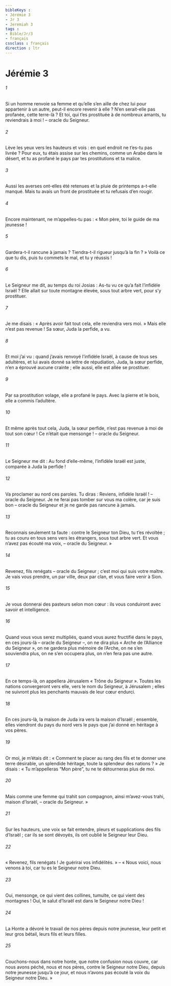 ```yaml
---
bibleKeys : 
- Jérémie 3
- Jr 3
- Jeremiah 3
tags : 
- Bible/Jr/3
- français
cssclass : français
direction : ltr
---
```


# Jérémie 3

###### 1
Si un homme renvoie sa femme
et qu’elle s’en aille de chez lui pour appartenir à un autre,
peut-il encore revenir à elle ?
N’en serait-elle pas profanée, cette terre-là ?
Et toi, qui t’es prostituée à de nombreux amants,
tu reviendrais à moi !
– oracle du Seigneur.
###### 2
Lève les yeux vers les hauteurs et vois :
en quel endroit ne t’es-tu pas livrée ?
Pour eux, tu étais assise sur les chemins,
comme un Arabe dans le désert,
et tu as profané le pays
par tes prostitutions et ta malice.
###### 3
Aussi les averses ont-elles été retenues
et la pluie de printemps a-t-elle manqué.
Mais tu avais un front de prostituée
et tu refusais d’en rougir.
###### 4
Encore maintenant, ne m’appelles-tu pas :
« Mon père, toi le guide de ma jeunesse !
###### 5
Gardera-t-il rancune à jamais ?
Tiendra-t-il rigueur jusqu’à la fin ? »
Voilà ce que tu dis,
puis tu commets le mal, et tu y réussis !
###### 6
Le Seigneur me dit, au temps du roi Josias : As-tu vu ce qu’a fait l’infidèle Israël ? Elle allait sur toute montagne élevée, sous tout arbre vert, pour s’y prostituer.
###### 7
Je me disais : « Après avoir fait tout cela, elle reviendra vers moi. » Mais elle n’est pas revenue ! Sa sœur, Juda la perfide, a vu.
###### 8
Et moi j’ai vu : quand j’avais renvoyé l’infidèle Israël, à cause de tous ses adultères, et lui avais donné sa lettre de répudiation, Juda, la sœur perfide, n’en a éprouvé aucune crainte ; elle aussi, elle est allée se prostituer.
###### 9
Par sa prostitution volage, elle a profané le pays. Avec la pierre et le bois, elle a commis l’adultère.
###### 10
Et même après tout cela, Juda, la sœur perfide, n’est pas revenue à moi de tout son cœur ! Ce n’était que mensonge ! – oracle du Seigneur.
###### 11
Le Seigneur me dit : Au fond d’elle-même, l’infidèle Israël est juste, comparée à Juda la perfide !
###### 12
Va proclamer au nord ces paroles. Tu diras :
Reviens, infidèle Israël ! – oracle du Seigneur.
Je ne ferai pas tomber sur vous ma colère,
car je suis bon – oracle du Seigneur
et je ne garde pas rancune à jamais.
###### 13
Reconnais seulement ta faute :
contre le Seigneur ton Dieu, tu t’es révoltée ;
tu as couru en tous sens vers les étrangers,
sous tout arbre vert.
Et vous n’avez pas écouté ma voix,
– oracle du Seigneur. »
###### 14
Revenez, fils renégats – oracle du Seigneur ;
c’est moi qui suis votre maître.
Je vais vous prendre, un par ville, deux par clan,
et vous faire venir à Sion.
###### 15
Je vous donnerai des pasteurs selon mon cœur :
ils vous conduiront avec savoir et intelligence.
###### 16
Quand vous vous serez multipliés,
quand vous aurez fructifié dans le pays,
en ces jours-là – oracle du Seigneur –,
on ne dira plus « Arche de l’Alliance du Seigneur »,
on ne gardera plus mémoire de l’Arche,
on ne s’en souviendra plus,
on ne s’en occupera plus,
on n’en fera pas une autre.
###### 17
En ce temps-là,
on appellera Jérusalem « Trône du Seigneur ».
Toutes les nations convergeront vers elle,
vers le nom du Seigneur, à Jérusalem ;
elles ne suivront plus les penchants mauvais
de leur cœur endurci.
###### 18
En ces jours-là, la maison de Juda ira vers la maison d’Israël ;
ensemble, elles viendront du pays du nord
vers le pays que j’ai donné en héritage à vos pères.
###### 19
Or moi, je m’étais dit :
« Comment te placer au rang des fils
et te donner une terre désirable, un splendide héritage,
toute la splendeur des nations ? »
Je disais : « Tu m’appelleras “Mon père”,
tu ne te détourneras plus de moi.
###### 20
Mais comme une femme qui trahit son compagnon,
ainsi m’avez-vous trahi, maison d’Israël,
– oracle du Seigneur. »
###### 21
Sur les hauteurs, une voix se fait entendre,
pleurs et supplications des fils d’Israël ;
car ils se sont dévoyés,
ils ont oublié le Seigneur leur Dieu.
###### 22
« Revenez, fils renégats !
Je guérirai vos infidélités. »
– « Nous voici, nous venons à toi,
car tu es le Seigneur notre Dieu.
###### 23
Oui, mensonge, ce qui vient des collines,
tumulte, ce qui vient des montagnes !
Oui, le salut d’Israël est dans le Seigneur notre Dieu !
###### 24
La Honte a dévoré le travail de nos pères
depuis notre jeunesse,
leur petit et leur gros bétail,
leurs fils et leurs filles.
###### 25
Couchons-nous dans notre honte,
que notre confusion nous couvre,
car nous avons péché, nous et nos pères,
contre le Seigneur notre Dieu,
depuis notre jeunesse jusqu’à ce jour,
et nous n’avons pas écouté la voix du Seigneur notre Dieu. »
